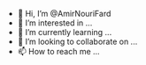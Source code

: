 - 👋 Hi, I’m @AmirNouriFard
- 👀 I’m interested in ...
- 🌱 I’m currently learning ...
- 💞️ I’m looking to collaborate on ...
- 📫 How to reach me ...

<!---
AmirNouriFard/AmirNouriFard is a ✨ special ✨ repository because its `README.md` (this file) appears on your GitHub profile.
You can click the Preview link to take a look at your changes.
--->
